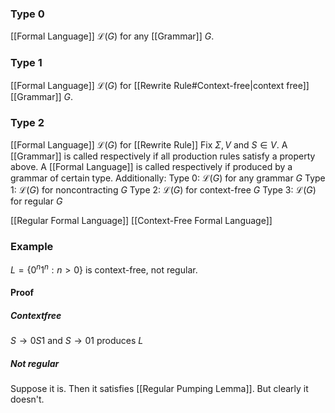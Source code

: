 ### Type 0
[[Formal Language]] $\mathcal{L}(G)$ for any [[Grammar]] $G$.
### Type 1
[[Formal Language]] $\mathcal{L}(G)$ for [[Rewrite Rule#Context-free|context free]] [[Grammar]] $G$.
### Type 2
[[Formal Language]] $\mathcal{L}(G)$ for [[Rewrite Rule]]
Fix $\Sigma,V$ and $S\in V$.
A [[Grammar]] is called respectively if all production rules satisfy a property above.
A [[Formal Language]] is called respectively if produced by a grammar of certain type.
Additionally:
Type 0: $\mathcal{L}(G)$ for any grammar $G$
Type 1: $\mathcal{L}(G)$ for noncontracting $G$
Type 2: $\mathcal{L}(G)$ for context-free $G$ 
Type 3: $\mathcal{L}(G)$ for regular $G$ 

[[Regular Formal Language]]
[[Context-Free Formal Language]]

### Example
$L=\{ 0^{n}1^{n}:n>0 \}$ is context-free, not regular.
#### Proof
##### Contextfree
$S\to 0S 1$ and $S\to 01$ produces $L$
##### Not regular
Suppose it is. Then it satisfies [[Regular Pumping Lemma]]. 
But clearly it doesn't. 
